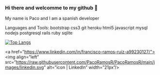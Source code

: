 ### Hi there and welcomme to my github 👋

My name is Paco and I am a spanish developer


Languages and Tools:
bootstrap css3 git heroku html5 javascript mysql nodejs postgresql rails ruby sqlite


[![Top Langs](https://github-readme-stats.vercel.app/api/top-langs/?username=PacoRamosR&layout=compact)](https://github.com/yushi1007)



<a href=”https://www.linkedin.com/in/francisco-ramos-ruiz-a99230127/"><img align=”left” src=”https://raw.githubusercontent.com/PacoRamosR/PacoRamosR/main/images/linkedin.svg" alt=”icon | LinkedIn” width=”21px”/></a>
